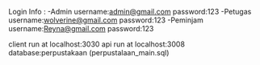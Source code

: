 Login Info :
-Admin
 username:admin@gmail.com
 password:123
-Petugas
 username:wolverine@gmail.com
 password:123
-Peminjam
 username:Reyna@gmail.com
 password:123

 client run at localhost:3030 api run at localhost:3008
 database:perpustakaan (perpustalaan_main.sql)
